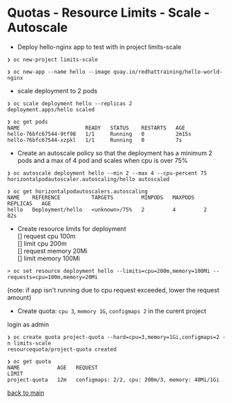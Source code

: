 # Quotas - Resource Limits - Scale - Autoscale

- Deploy hello-nginx app to test with in project limits-scale
```
❯ oc new-project limits-scale        

❯ oc new-app --name hello --image quay.io/redhattraining/hello-world-nginx
```

- scale deployment to 2 pods
```
❯ oc scale deployment hello --replicas 2                                  
deployment.apps/hello scaled

❯ oc get pods                           
NAME                     READY   STATUS    RESTARTS   AGE
hello-76bfc67544-9tf98   1/1     Running   0          2m15s
hello-76bfc67544-xzpkl   1/1     Running   0          7s
```

- Create an autoscale policy so that the deployment has a minimum 2 pods and a max of 4 pod and scales when cpu is over 75%  
```
❯ oc autoscale deployment hello --min 2 --max 4 --cpu-percent 75
horizontalpodautoscaler.autoscaling/hello autoscaled

❯ oc get horizontalpodautoscalers.autoscaling 
NAME    REFERENCE          TARGETS         MINPODS   MAXPODS   REPLICAS   AGE
hello   Deployment/hello   <unknown>/75%   2         4         2          82s
```

- Create resource limits for deployment  
[] request cpu 100m  
[] limit cpu 200m  
[] request memory 20Mi  
[] limit memory 100Mi  

`> oc set resource deployment hello --limits=cpu=200m,memory=100Mi --requests=cpu=100m,memory=20Mi`  
  
(note: if app isn't running due to cpu request exceeded, lower the request amount)  
  
- Create quota: `cpu 3`, `memory 1G`, `configmaps 2` in the curent project
  
login as admin
```
❯ oc create quota project-quota --hard=cpu=3,memory=1Gi,configmaps=2 -n limits-scale 
resourcequota/project-quota created

❯ oc get quota                                                                      
NAME            AGE   REQUEST                                          LIMIT
project-quota   12m   configmaps: 2/2, cpu: 200m/3, memory: 40Mi/1Gi   
```

  [back to main](./README.md) 
